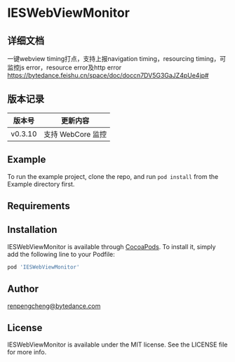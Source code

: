 # IESWebViewMonitor

## 详细文档
一键webview timing打点，支持上报navigation timing，resourcing timing，可监控js error，resource error及http error
https://bytedance.feishu.cn/space/doc/doccn7DV5G3GaJZ4pUe4jp#

## 版本记录

|  版本号 | 更新内容         |
| ------ |-----------------|
|v0.3.10 | 支持 WebCore 监控|

## Example

To run the example project, clone the repo, and run `pod install` from the Example directory first.

## Requirements

## Installation

IESWebViewMonitor is available through [CocoaPods](https://cocoapods.org). To install
it, simply add the following line to your Podfile:

```ruby
pod 'IESWebViewMonitor'
```

## Author

renpengcheng@bytedance.com

## License

IESWebViewMonitor is available under the MIT license. See the LICENSE file for more info.

